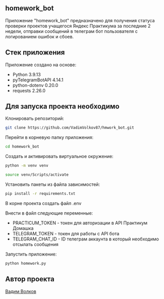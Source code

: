 ## homework_bot
Приложение "homework_bot" предназначено для получения статуса проверки проектов учащегося Яндекс Практикума за последние 2 недели, отправки сообщений в телеграм бот пользователя с логированием ошибок и сбоев.

## Стек приложения
Приложение создано на основе:

* Python 3.9.13
* pyTelegramBotAPI 4.14.1
* python-dotenv 0.20.0
* requests 2.26.0

## Для запуска проекта необходимо
Клонировать репозиторий:

```bash
git clone https://github.com/VadimVolkov87/hmwork_bot.git
```

Перейти в корневую папку приложения:

```bash
cd homework_bot
```

Создать и активировать виртуальное окружение:

```bash
python -m venv venv
```

```bash
source venv/Scripts/activate
```

Установить пакеты из файла зависимостей:

```bash
pip install -r requirements.txt
```

В корне проекта создать файл .env

Внести в файл следующие переменные:

* PRACTICUM_TOKEN - токен для авторизации в API Практикум Домашка
* TELEGRAM_TOKEN - токен для работы с API бота
* TELEGRAM_CHAT_ID - ID телеграм аккаунта в который необходимо отсылать сообщения

Запустить приложение:

```bash
python homework.py
```

## Автор проекта

[Вадим Волков](https://github.com/VadimVolkov87/)

